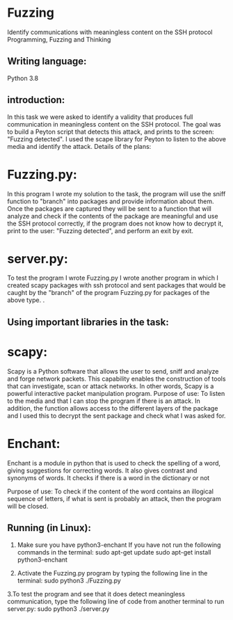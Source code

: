 # Fuzzing
Identify communications with meaningless content on the SSH protocol
Programming, Fuzzing and Thinking
## Writing language:
Python 3.8
## introduction:
In this task we were asked to identify a validity that produces full communication in meaningless content on the SSH protocol. The goal was to build a Peyton script that detects this attack, and prints to the screen: "Fuzzing detected". I used the scape library for Peyton to listen to the above media and identify the attack.
Details of the plans:
# Fuzzing.py:
In this program I wrote my solution to the task, the program will use the sniff function to "branch" into packages and provide information about them. Once the packages are captured they will be sent to a function that will analyze and check if the contents of the package are meaningful and use the SSH protocol correctly, if the program does not know how to decrypt it, print to the user: "Fuzzing detected", and perform an exit by exit.
# server.py:
To test the program I wrote Fuzzing.py I wrote another program in which I created scapy packages with ssh protocol and sent packages that would be caught by the "branch" of the program Fuzzing.py for packages of the above type. .


## Using important libraries in the task:

# scapy:
Scapy is a Python software that allows the user to send, sniff and analyze and forge network packets. This capability enables the construction of tools that can investigate, scan or attack networks. In other words, Scapy is a powerful interactive packet manipulation program.
Purpose of use: To listen to the media and that I can stop the program if there is an attack. In addition, the function allows access to the different layers of the package and I used this to decrypt the sent package and check what I was asked for.
# Enchant:
Enchant is a module in python that is used to check the spelling of a word, giving suggestions for correcting words. It also gives contrast and synonyms of words. It checks if there is a word in the dictionary or not

Purpose of use: To check if the content of the word contains an illogical sequence of letters, if what is sent is probably an attack, then the program will be closed.

## Running (in Linux):
1. Make sure you have python3-enchant
If you have not run the following commands in the terminal:
sudo apt-get update
sudo apt-get install python3-enchant

2. Activate the Fuzzing.py program by typing the following line in the terminal:
sudo python3 ./Fuzzing.py

3.To test the program and see that it does detect meaningless communication, type the following line of code from another terminal to run server.py:
sudo python3 ./server.py
